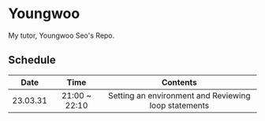 # Youngwoo
My tutor, Youngwoo Seo's Repo.

## Schedule

|   Date   |      Time     |                       Contents                       |
|:--------:|:-------------:|:----------------------------------------------------:|
| 23.03.31 | 21:00 ~ 22:10 | Setting an environment and Reviewing loop statements |